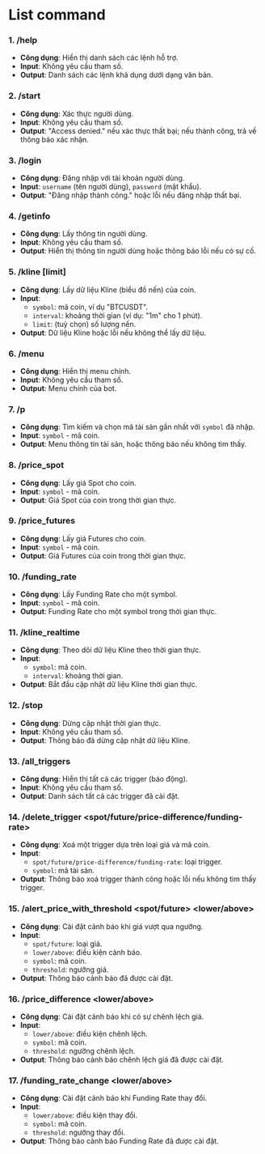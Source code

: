 # List command

### 1. **/help**
   - **Công dụng**: Hiển thị danh sách các lệnh hỗ trợ.
   - **Input**: Không yêu cầu tham số.
   - **Output**: Danh sách các lệnh khả dụng dưới dạng văn bản.

### 2. **/start**
   - **Công dụng**: Xác thực người dùng.
   - **Input**: Không yêu cầu tham số.
   - **Output**: "Access denied." nếu xác thực thất bại; nếu thành công, trả về thông báo xác nhận.

### 3. **/login <username> <password>**
   - **Công dụng**: Đăng nhập với tài khoản người dùng.
   - **Input**: `username` (tên người dùng), `password` (mật khẩu).
   - **Output**: "Đăng nhập thành công." hoặc lỗi nếu đăng nhập thất bại.

### 4. **/getinfo**
   - **Công dụng**: Lấy thông tin người dùng.
   - **Input**: Không yêu cầu tham số.
   - **Output**: Hiển thị thông tin người dùng hoặc thông báo lỗi nếu có sự cố.

### 5. **/kline <symbol> <interval> [limit]**
   - **Công dụng**: Lấy dữ liệu Kline (biểu đồ nến) của coin.
   - **Input**:
     - `symbol`: mã coin, ví dụ "BTCUSDT".
     - `interval`: khoảng thời gian (ví dụ: "1m" cho 1 phút).
     - `limit`: (tuỳ chọn) số lượng nến.
   - **Output**: Dữ liệu Kline hoặc lỗi nếu không thể lấy dữ liệu.

### 6. **/menu**
   - **Công dụng**: Hiển thị menu chính.
   - **Input**: Không yêu cầu tham số.
   - **Output**: Menu chính của bot.

### 7. **/p <symbol>**
   - **Công dụng**: Tìm kiếm và chọn mã tài sản gần nhất với `symbol` đã nhập.
   - **Input**: `symbol` - mã coin.
   - **Output**: Menu thông tin tài sản, hoặc thông báo nếu không tìm thấy.

### 8. **/price_spot <symbol>**
   - **Công dụng**: Lấy giá Spot cho coin.
   - **Input**: `symbol` - mã coin.
   - **Output**: Giá Spot của coin trong thời gian thực.

### 9. **/price_futures <symbol>**
   - **Công dụng**: Lấy giá Futures cho coin.
   - **Input**: `symbol` - mã coin.
   - **Output**: Giá Futures của coin trong thời gian thực.

### 10. **/funding_rate <symbol>**
   - **Công dụng**: Lấy Funding Rate cho một symbol.
   - **Input**: `symbol` - mã coin.
   - **Output**: Funding Rate cho một symbol trong thời gian thực.

### 11. **/kline_realtime <symbol> <interval>**
   - **Công dụng**: Theo dõi dữ liệu Kline theo thời gian thực.
   - **Input**:
     - `symbol`: mã coin.
     - `interval`: khoảng thời gian.
   - **Output**: Bắt đầu cập nhật dữ liệu Kline thời gian thực.

### 12. **/stop**
   - **Công dụng**: Dừng cập nhật thời gian thực.
   - **Input**: Không yêu cầu tham số.
   - **Output**: Thông báo đã dừng cập nhật dữ liệu Kline.

### 13. **/all_triggers**
   - **Công dụng**: Hiển thị tất cả các trigger (báo động).
   - **Input**: Không yêu cầu tham số.
   - **Output**: Danh sách tất cả các trigger đã cài đặt.

### 14. **/delete_trigger <spot/future/price-difference/funding-rate> <symbol>**
   - **Công dụng**: Xoá một trigger dựa trên loại giá và mã coin.
   - **Input**:
     - `spot/future/price-difference/funding-rate`: loại trigger.
     - `symbol`: mã tài sản.
   - **Output**: Thông báo xoá trigger thành công hoặc lỗi nếu không tìm thấy trigger.

### 15. **/alert_price_with_threshold <spot/future> <lower/above> <symbol> <threshold>**
   - **Công dụng**: Cài đặt cảnh báo khi giá vượt qua ngưỡng.
   - **Input**:
     - `spot/future`: loại giá.
     - `lower/above`: điều kiện cảnh báo.
     - `symbol`: mã coin.
     - `threshold`: ngưỡng giá.
   - **Output**: Thông báo cảnh báo đã được cài đặt.

### 16. **/price_difference <lower/above> <symbol> <threshold>**
   - **Công dụng**: Cài đặt cảnh báo khi có sự chênh lệch giá.
   - **Input**:
     - `lower/above`: điều kiện chênh lệch.
     - `symbol`: mã coin.
     - `threshold`: ngưỡng chênh lệch.
   - **Output**: Thông báo cảnh báo chênh lệch giá đã được cài đặt.

### 17. **/funding_rate_change <lower/above> <symbol> <threshold>**
   - **Công dụng**: Cài đặt cảnh báo khi Funding Rate thay đổi.
   - **Input**:
     - `lower/above`: điều kiện thay đổi.
     - `symbol`: mã coin.
     - `threshold`: ngưỡng thay đổi.
   - **Output**: Thông báo cảnh báo Funding Rate đã được cài đặt.
